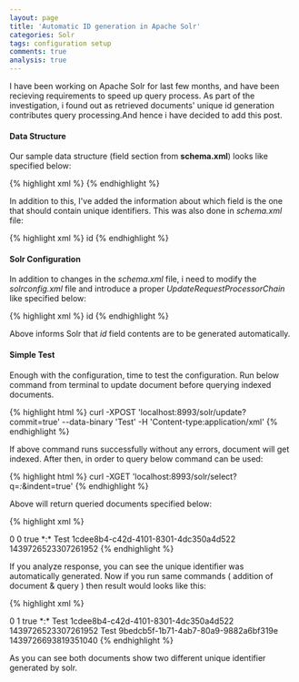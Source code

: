 ```yaml
---
layout: page
title: 'Automatic ID generation in Apache Solr'
categories: Solr
tags: configuration setup
comments: true
analysis: true
---
```

I have been working on Apache Solr for last few months, and have been recieving requirements to speed up query process. As part of the investigation, i found out as retrieved documents' unique id generation contributes query processing.And hence i have decided to add this post. 

#### Data Structure ####

Our sample data structure (field section from <strong>schema.xml</strong>) looks like specified below:

{% highlight xml %}
<fields>
	<field name="id" type="string" indexed="true" stored="true" required="true" multiValued="false" />
	<field name="name" type="text_general" indexed="true" stored="true" />
	<field name="_version_" type="long" indexed="true" stored="true" />
</fields>
{% endhighlight %}

In addition to this, I've added the information about which field is the one that should contain unique identifiers.
This was also done in <i>schema.xml</i> file:

{% highlight xml %}
<uniqueKey>id</uniqueKey>
{% endhighlight %}

#### Solr Configuration ####
In addition to changes in the <i>schema.xml</i> file, i need to modify the <i>solrconfig.xml</i> file and introduce a proper <i>UpdateRequestProcessorChain</i> like specified below:

{% highlight xml %}
<updateRequestProcessorChain>
	<processor class="solr.UUIDUpdateProcessorFactory">
		<str name="fieldName">id</str>
	</processor>
	<processor class="solr.LogUpdateProcessoryFactory" />
	<processor class="solr.RunUpdateProcessorFactory" />
</updateRequestProcessorChain>
{% endhighlight %}

Above informs Solr that <i>id</i> field contents are to be generated automatically.

#### Simple Test ####
Enough with the configuration, time to test the configuration. Run below command from terminal to update document before querying indexed documents.

{% highlight html %}
curl -XPOST 'localhost:8993/solr/update?commit=true' --data-binary '<add><doc><field name="name">Test</field></doc></add>' -H 'Content-type:application/xml'
{% endhighlight %}

If above command runs successfully without any errors, document will get indexed. After then, in order to query below command can be used:

{% highlight html %}
curl -XGET 'localhost:8993/solr/select?q=*:*&indent=true'
{% endhighlight %}

Above will return queried documents specified below:

{% highlight xml %}
<?xml version="1.0" encoding="UTF-8"?>
<response>
 <lst name="responseHeader">
  <int name="status">0</int>
  <int name="QTime">0</int>
  <lst name="params">
   <str name="indent">true</str>
   <str name="q">*:*</str>
  </lst>
 </lst>
 <result name="response" numFound="1" start="0">
  <doc>
   <str name="name">Test</str>
   <str name="id">1cdee8b4-c42d-4101-8301-4dc350a4d522</str>
   <long name="_version_">1439726523307261952</long>
  </doc>
 </result>
</response>
{% endhighlight %}

If you analyze response, you can see the unique identifier was automatically generated. Now if you run same commands ( addition of document & query ) then result would looks like this:

{% highlight xml %}
<?xml version="1.0" encoding="UTF-8"?>
<response>
 <lst name="responseHeader">
  <int name="status">0</int>
  <int name="QTime">1</int>
  <lst name="params">
   <str name="indent">true</str>
   <str name="q">*:*</str>
  </lst>
 </lst>
 <result name="response" numFound="2" start="0">
  <doc>
   <str name="name">Test</str>
   <str name="id">1cdee8b4-c42d-4101-8301-4dc350a4d522</str>
   <long name="_version_">1439726523307261952</long>
  </doc>
  <doc>
   <str name="name">Test</str>
   <str name="id">9bedcb5f-1b71-4ab7-80a9-9882a6bf319e</str>
   <long name="_version_">1439726693819351040</long>
  </doc>
 </result>
</response>
{% endhighlight %}

As you can see both documents show two different unique identifier generated by solr.
